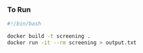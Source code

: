 ### To Run

```bash
#!/bin/bash

docker build -t screening .
docker run -it --rm screening > output.txt
```
